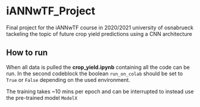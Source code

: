 # iANNwTF_Project
Final project for the iANNwTF course in 2020/2021 university of osnabrueck tackeling the topic of future crop yield predictions using a CNN architecture

## How to run
When all data is pulled the **crop_yield.ipynb** containing all the code can be run.
In the second codeblock the boolean `run_on_colab` should be set to `True` or `False` depending on the used environment.

The training takes ~10 mins per epoch and can be interrupted to instead use the pre-trained model `ModelX` 
